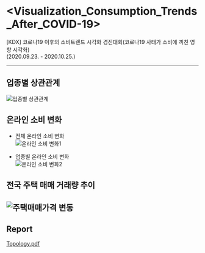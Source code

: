 # <Visualization_Consumption_Trends_After_COVID-19>
[KDX] 코로나19 이후의 소비트렌드 시각화 경진대회(코로나19 사태가 소비에 끼친 영향 시각화)  
(2020.09.23. - 2020.10.25.)

---
## 업종별 상관관계
![업종별 상관관계](https://user-images.githubusercontent.com/80561963/125286745-1b067500-e357-11eb-97a6-c05b9968d36d.JPG)

## 온라인 소비 변화
- 전체 온라인 소비 변화  
![온라인 소비 변화1](https://user-images.githubusercontent.com/80561963/125286766-2194ec80-e357-11eb-922e-b7c502d65f79.JPG)  

- 업종별 온라인 소비 변화  
![온라인 소비 변화2](https://user-images.githubusercontent.com/80561963/125286811-2f4a7200-e357-11eb-99f2-b3c44f2ca76a.JPG)
## 전국 주택 매매 거래량 추이
![주택매매가격 변동](https://user-images.githubusercontent.com/80561963/125286864-3bceca80-e357-11eb-885b-03d3c45154f8.gif)
---
## Report
[Topology.pdf](https://github.com/colin9597/Algorithm_Study/files/6801299/Topology.pdf)
